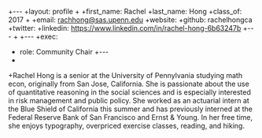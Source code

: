 +---
+layout: profile
+
+first_name: Rachel
+last_name: Hong
+class_of: 2017
+
+email: rachhong@sas.upenn.edu
+website:
+github: rachelhongca
+twitter:
+linkedin: https://www.linkedin.com/in/rachel-hong-6b63247b
+---
+
+---
+exec:
+  role: Community Chair
+---
+
+Rachel Hong is a senior at the University of Pennylvania studying math econ, originally from San Jose, California. She is passionate about the use of quantitative reasoning in the social sciences and is especially interested in risk management and public policy. She worked as an actuarial intern at the Blue Shield of California this summer and has previously interned at the Federal Reserve Bank of San Francisco and Ernst & Young. In her free time, she enjoys typography, overpriced exercise classes, reading, and hiking.
